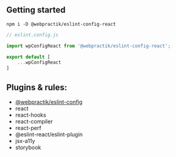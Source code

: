 ## Getting started

`npm i -D @webpractik/eslint-config-react`

``` js
// eslint.config.js

import wpConfigReact from '@webpractik/eslint-config-react';

export default [
    ...wpConfigReact
]
```


## Plugins & rules:

- [@webpractik/eslint-config](../base/README.md)
- react
- react-hooks
- react-compiler
- react-perf
- @eslint-react/eslint-plugin
- jsx-a11y
- storybook
